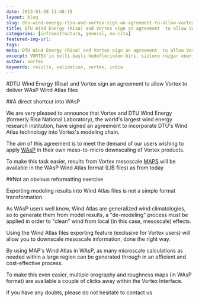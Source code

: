 ```yaml
---
date: 2013-01-28 11:48:19
layout: blog
slug: dtu-wind-energy-riso-and-vortex-sign-an-agreement-to-allow-vortex-to-deliver-wasp-wind-atlas-files
title: DTU Wind Energy (Risø) and Vortex sign an agreement  to allow Vortex to deliver WAsP Wind Atlas files
categories: [infraestructura, general, no-cita]
featured-img-url:
tags:
meta: DTU Wind Energy (Risø) and Vortex sign an agreement  to allow Vortex to deliver WAsP Wind Atlas files
excerpt: VORTEX'in belli başlı hedeflerinden biri, sizlere rüzgar enerjisi alanında her zaman için en hassas ve güncel bilgileri sunmak olmuştur.
author: vortex
keywords: results, validation, vortex, india
---
```


#DTU Wind Energy (Risø) and Vortex sign an agreement  to allow Vortex to deliver WAsP Wind Atlas files


##A direct shortcut into WAsP

We are very pleased to announce that Vortex and DTU Wind Energy (formerly Risø National Laboratory), the world's largest wind energy research institution, have signed an agreement to incorporate DTU's Wind Atlas technology into Vortex's modeling chain.

The aim of this agreement is to meet the demand of our users wishing to apply [WAsP](http://vortex.us2.list-manage1.com/track/click?u=0bf80c7042a06b8b5c7117de7&id=ed99e62457&e=d0ef871ed3) in their own meso-to-micro downscaling of Vortex products.

To make this task easier, results from Vortex mesoscale [MAPS](http://vortex.us2.list-manage.com/track/click?u=0bf80c7042a06b8b5c7117de7&id=71a91bfe41&e=d0ef871ed3) will be available in the WAsP Wind Atlas format (LIB files) as from today.

##Not an obvious reformatting exercise

Exporting modeling results into Wind Atlas files is not a simple format transformation.

As WAsP users well know, Wind Atlas are generalized wind climatologies, so to generate them from model results, a "de-modeling" process must be applied in order to "clean" wind from local (in this case, mesoscale) effects.

Using the Wind Atlas files exporting feature (exclusive for Vortex users) will allow you to downscale mesoscale information, done the right way.

By using MAP's Wind Atlas in WAsP, as many microscale calculations as needed within a large region can be generated through in an efficient and cost-effective process.

To make this even easier, multiple orography and roughness maps (in WAsP format) are available a couple of clicks away within the Vortex Interface.

If you have any doubts, please do not hesitate to contact us